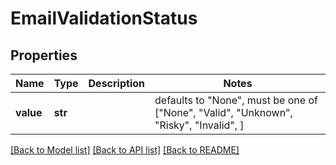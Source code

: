 # EmailValidationStatus


## Properties
Name | Type | Description | Notes
------------ | ------------- | ------------- | -------------
**value** | **str** |  | defaults to "None",  must be one of ["None", "Valid", "Unknown", "Risky", "Invalid", ]

[[Back to Model list]](../README.md#documentation-for-models) [[Back to API list]](../README.md#documentation-for-api-endpoints) [[Back to README]](../README.md)


